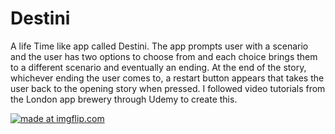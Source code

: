 # Destini

A life Time like app called Destini. The app prompts user with a scenario and the user has two options to choose from and each 
choice brings them to a different scenario and eventually an ending. At the end of the story, whichever ending the user comes 
to, a restart button appears that takes the user back to the opening story when pressed. I followed video tutorials from the 
London app brewery through Udemy to create this.

<a href="https://imgflip.com/gif/2lfpw9"><img src="https://i.imgflip.com/2lfpw9.gif" title="made at imgflip.com"/></a>
